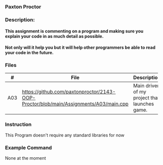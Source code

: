 ### Paxton Proctor
### Description:
#### This assignment is commenting on a program and making sure you explain your code in as much detail as possible.
#### Not only will it help you but it will help other programmers be able to read your code in the future.

### Files

|   #   | File            | Description                                        |
| :---: | --------------- | -------------------------------------------------- |
|   A03 | https://github.com/paxtonproctor/2143-OOP-Proctor/blob/main/Assignments/A03/main.cpp | Main driver of my project that launches game.      |

### Instruction

This Program doesn't require any standard libraries for now

### Example Command

None at the moment
